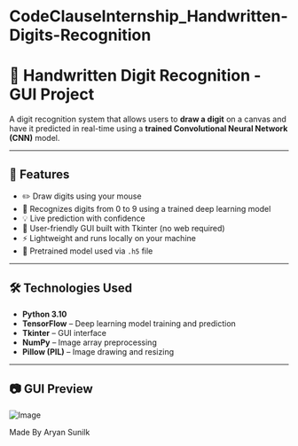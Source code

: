 # CodeClauseInternship_Handwritten-Digits-Recognition

# 🔢 Handwritten Digit Recognition - GUI Project

A digit recognition system that allows users to **draw a digit** on a canvas and have it predicted in real-time using a **trained Convolutional Neural Network (CNN)** model.

---

## 🚀 Features

- ✏️ Draw digits using your mouse
- 🧠 Recognizes digits from 0 to 9 using a trained deep learning model
- 💡 Live prediction with confidence
- 🎨 User-friendly GUI built with Tkinter (no web required)
- ⚡ Lightweight and runs locally on your machine
- 💾 Pretrained model used via `.h5` file

---

## 🛠 Technologies Used

- **Python 3.10**
- **TensorFlow** – Deep learning model training and prediction
- **Tkinter** – GUI interface
- **NumPy** – Image array preprocessing
- **Pillow (PIL)** – Image drawing and resizing

---

## 📷 GUI Preview
![Image](https://github.com/user-attachments/assets/e710a946-b1d4-42e3-8978-9951188dc72d)


Made By Aryan Sunilk
